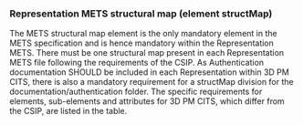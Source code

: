### Representation METS structural map (element structMap)

The METS structural map element is the only mandatory element in the METS specification and is hence mandatory within the Representation METS. There must be one structural map present in each Representation METS file following the requirements of the CSIP. As Authentication documentation SHOULD be included in each Representation within 3D PM CITS, there is also a mandatory requirement for a structMap division for the documentation/authentication folder. The specific requirements for elements, sub-elements and attributes for 3D PM CITS, which differ from the CSIP, are listed in the table. 
